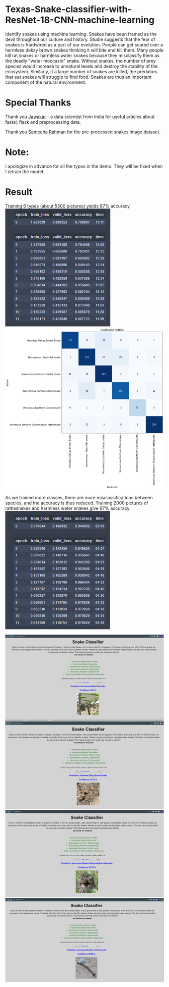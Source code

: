 # Texas-Snake-classifier-with-ResNet-18-CNN-machine-learning
Identify snakes using machine learning. Snakes have been framed as the devil throughout our culture and history. Studie suggests that the fear of snakes is hardwired as a part of our evolution. People can get scared over a harmless dekay brown snakes thinking it will bite and kill them. Many people kill rat snakes or harmless water snakes because they misclassify them as the deadly "water moccasin" snake.  Without snakes, the number of prey species would increase to unnatural levels and destroy the stability of the ecosystem. Similarly, if a large number of snakes are killed, the predators that eat snakes will struggle to find food. Snakes are thus an important component of the natural environment. 
# Special Thanks 
Thank you [Jawakar](https://medium.com/@jawakarselvavinayagam) - a data scientist from India for useful articles about fastai, flask and preprocessing data.

Thank you [Sameeha Rahman](https://www.kaggle.com/sameeharahman/preprocessed-snake-images) for the pre-processed snakes image dataset.

# Note:
I apologize in advance for all the typos in the demo. They will be fixed when I retrain the model. 
# Result
Training 6 types (about 5500 pictures) yields 87% accuracy
![Accuracy](https://github.com/Hanh-hub/Texas-Snake-classifier-with-ResNet-18-CNN-machine-learning/blob/main/accuracy%20log.PNG)
![Confustion matrix](https://github.com/Hanh-hub/Texas-Snake-classifier-with-ResNet-18-CNN-machine-learning/blob/main/confusion%20matrix.png)

As we trained more classes, there are more misclassifications between species, and the accuracy is thus reduced. 
Training 2000 pictures of rattlesnakes and harmless water snakes give 97% accuracy. 
![Accuracy when there are only two classes ](https://github.com/Hanh-hub/Texas-Snake-classifier-with-ResNet-18-CNN-machine-learning/blob/main/accuracy%20log%202%20classes.PNG)


![Testing results -black rat snake](https://github.com/Hanh-hub/Texas-Snake-classifier-with-ResNet-18-CNN-machine-learning/blob/main/Testing%20result%201.PNG)
![Testing result - dekay brown snake ](https://github.com/Hanh-hub/Texas-Snake-classifier-with-ResNet-18-CNN-machine-learning/blob/main/Testing%20result%202.PNG)
![Testing result - rattle snake ](https://github.com/Hanh-hub/Texas-Snake-classifier-with-ResNet-18-CNN-machine-learning/blob/main/Testing%20result%203.PNG)
![Testing result - cottonmouth ](https://github.com/Hanh-hub/Texas-Snake-classifier-with-ResNet-18-CNN-machine-learning/blob/main/Testing%20result%204.PNG)
